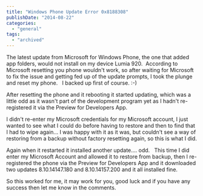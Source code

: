 ```yaml
---
title: "Windows Phone Update Error 0x8188308"
publishDate: "2014-08-22"
categories: 
  - "general"
tags:
  - "archived"
---
```


The latest update from Microsoft for Windows Phone, the one that added app folders, would not install on my device Lumia 920.  According to Microsoft resetting you phone wouldn't work, so after waiting for Microsoft to fix the issue and getting fed up of the update prompts, I took the plunge and reset my phone.   I backed up first of course. :-)

After resetting the phone and it rebooting it started updating, which was a little odd as it wasn't part of the development program yet as I hadn't re-registered it via the Preview for Developers App.

I didn't re-enter my Microsoft credentials for my Microsoft account, I just wanted to see what I could do before having to restore and then to find that I had to wipe again... I was happy with it as it was, but couldn't see a way of restoring from a backup without factory resetting again, so this is what I did.

Again when it restarted it installed another update.... odd.   This time I did enter my Microsoft Account and allowed it to restore from backup, then I re-registered the phone via the Preview for Developers App and it downloaded two updates 8.10.14147.180 and 8.10.14157.200 and it all installed fine.

So this worked for me, it may work for you, good luck and if you have any success then let me know in the comments.

